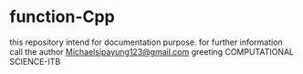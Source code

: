 # function-Cpp
this repository intend for documentation purpose.
for further information call the author
Michaelsipayung123@gmail.com
greeting COMPUTATIONAL SCIENCE-ITB
